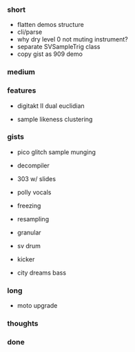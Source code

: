 ### short

- flatten demos structure
- cli/parse
- why dry level 0 not muting instrument?
- separate SVSampleTrig class
- copy gist as 909 demo

### medium

### features

- digitakt II dual euclidian

- sample likeness clustering

### gists 

- pico glitch sample munging

- decompiler
- 303 w/ slides
- polly vocals
- freezing
- resampling

- granular
- sv drum
- kicker
- city dreams bass



### long

- moto upgrade

### thoughts

### done

